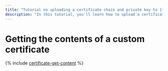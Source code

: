 ```yaml
---
title: "Tutorial on uploading a certificate chain and private key to {{ certificate-manager-full-name }}"
description: "In this tutorial, you'll learn how to upload a certificate chain and private key to {{ certificate-manager-full-name }} to use them for your own purposes."
---
```



# Getting the contents of a custom certificate

{% include [certificate-get-content](../../../_includes/certificate-manager/cert-get-content.md) %}
